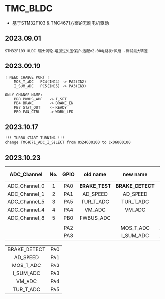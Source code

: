 # TMC_BLDC

* 基于STM32F103 & TMC4671方案的无刷电机驱动  


## 2023.09.01
``` STM32F103_BLDC_瑞士涡轮-增加过欠压保护-适配v2.00电路板+风扇 -调试最大转速 ```

## 2023.09.19
```	
! NEED CHANGE PORT !
	MOS_T_ADC	PC4(IN14) -> PA2(IN2)
	I_SUM_ADC	PC5(IN15) -> PA3(IN3)
```
```
ONLY CHANGE NAME:
	PB0	PWBUS_ADC	-> I_SET
	PB4	BRAKE 		-> BRAKE_EN
	PB7	STAT_OUT 	-> READY
	PB9	FAN_CTRL 	-> WORK_LED
```

## 2023.10.17
	!!! TURBO START TURNING !!!
	change TMC4671_ADC_I_SELECT from 0x24000100 to 0x06000100


## 2023.10.23
| ADC_Channel | No. | GPIO | old name | new name | new ADC_Channel |
|:-:|:-:|:-:|:-:|:-:|:-:|
| ADC_Channel_0 | 1 | PA0 | **BRAKE_TEST** | **BRAKE_DETECT** |  |
| ADC_Channel_1 | 2 | PA1 | AD_SPEED   | AD_SPEED     |  |
| ADC_Channel_5 | 3 | PA5 | TUR_T_ADC  | TUR_T_ADC    |  |
| ADC_Channel_4 | 4 | PA4 | VM_ADC     | VM_ADC       |  |
| ADC_Channel_8 | 5 | PB0 | PWBUS_ADC  |              |  |
||||||||
|               |   | PA2 |            | MOS_T_ADC    | ADC_Channel_2 |
|               |   | PA3 |            | I_SUM_ADC    | ADC_Channel_3 |

|||
| :-: | :-: |
BRAKE_DETECT |	PA0
AD_SPEED	 |	PA1
MOS_T_ADC	 |	PA2
I_SUM_ADC	 |	PA3
VM_ADC		 |	PA4
TUR_T_ADC	 |	PA5

